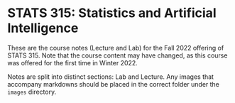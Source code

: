 # STATS 315: Statistics and Artificial Intelligence
These are the course notes (Lecture and Lab) for the Fall 2022 offering of STATS 315. Note that the course content may have changed, as this course was offered for the first time in Winter 2022.

Notes are split into distinct sections: Lab and Lecture. Any images that accompany markdowns should be placed in the correct folder under the `images` directory.